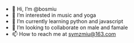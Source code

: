 - 👋 Hi, I’m @bosmiu
- 👀 I’m interested in music and yoga
- 🌱 I’m currently learning python and javascript
- 💞️ I’m looking to collaborate on male and famale
- 📫 How to reach me at symzmiu@163.com

<!---
bosmiu/bosmiu is a ✨ special ✨ repository because its `README.md` (this file) appears on your GitHub profile.
You can click the Preview link to take a look at your changes.
--->
